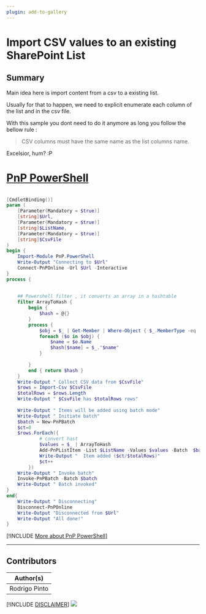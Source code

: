 ```yaml
---
plugin: add-to-gallery
---
```


# Import CSV values to an existing SharePoint List

## Summary

Main idea here is import content from a csv to a existing list.  

Usually for that to happen,  we need to explicit enumerate each column of the list and in the csv file.    

With this sample you dont need to do it anymore as long you follow the bellow rule :  
>  
> CSV columns must have the same name as the list columns name.  
  
Excelsior, hum? :P  

# [PnP PowerShell](#tab/pnpps)

```powershell

[CmdletBinding()]
param (
    [Parameter(Mandatory = $true)]
    [string]$Url,
    [Parameter(Mandatory = $true)]
    [string]$ListName,
    [Parameter(Mandatory = $true)]
    [string]$CsvFile
)
begin {
    Import-Module PnP.PowerShell
    Write-Output "Connecting to $Url"
    Connect-PnPOnline -Url $Url -Interactive
}
process {
    
    
    ## Powershell filter , it converts an array in a hashtable
    filter ArrayToHash {
        begin {
            $hash = @{} 
        }
        process { 
            $obj = $_ | Get-Member | Where-Object { $_.MemberType -eq 'NoteProperty' } | Select-object name
            foreach ($o in $obj) {
                $name = $o.Name
                $hash[$name] = $_."$name"
            }
     
        }
        end { return $hash }
    }
    Write-Output " Collect CSV data from $CsvFile"
    $rows = Import-Csv $CsvFile
    $totalRows = $rows.Length
    Write-Output " $CsvFile has $totalRows rows"
 
    Write-Output " Items will be added using batch mode"
    Write-Output " Initiate batch" 
    $batch = New-PnPBatch
    $ct=0
    $rows.ForEach({
            # convert hast
            $values = $_ | ArrayToHash
            Add-PnPListItem -List $ListName -Values $values -Batch  $batch
            Write-Output "  Item added ($ct/$totalRows)"  
            $ct++
        })
    Write-Output " Invoke batch" 
    Invoke-PnPBatch -Batch $batch
    Write-Output " Batch invoked"
}
end{
    Write-Output " Disconnecting"
    Disconnect-PnPOnline
    Write-Output "Disconnected from $Url"
    Write-Output "All done!"
}
```
[!INCLUDE [More about PnP PowerShell](../../docfx/includes/MORE-PNPPS.md)]
***

## Contributors

| Author(s) |
|-----------|
| Rodrigo Pinto |

[!INCLUDE [DISCLAIMER](../../docfx/includes/DISCLAIMER.md)]
<img src="https://m365-visitor-stats.azurewebsites.net/script-samples/scripts/spo-import-csv-data-to-existing-sharepoint-list" aria-hidden="true" />

